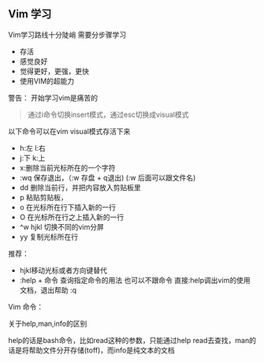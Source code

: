 ## Vim 学习

Vim学习路线十分陡峭
需要分步骤学习

+ 存活
+ 感觉良好
+ 觉得更好，更强，更快
+ 使用VIM的超能力


警告：
开始学习vim是痛苦的

> 通过i命令切换insert模式，通过esc切换成visual模式

以下命令可以在vim visual模式存活下来


+ h:左 l:右
+ j:下 k:上
+ x:删除当前光标所在的一个字符
+ :wq 保存退出，（:w 存盘 + q退出) (:w 后面可以跟文件名) 
+ dd 删除当前行，并把内容放入剪贴板里
+ p 粘贴剪贴板，
+ o 在光标所在行下插入新的一行
+ O 在光标所在行之上插入新的一行
+ ^w hjkl 切换不同的vim分屏
+ yy 复制光标所在行

推荐：
+ hjkl移动光标或者方向键替代
+ :help + 命令 查询指定命令的用法  也可以不跟命令 直接:help调出vim的使用文档，退出帮助 :q

Vim 命令：


关于help,man,info的区别

help的话是bash命令，比如read这种的参数，只能通过help read去查找，man的话是将帮助文件分开存储(toff)，而info是纯文本的文档


